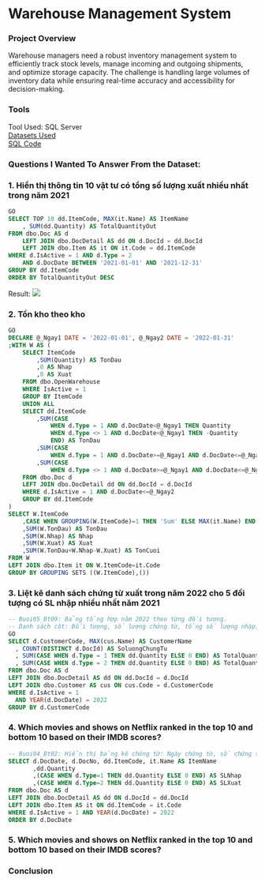 
# Warehouse Management System   

### Project Overview
Warehouse managers need a robust inventory management system to efficiently track stock levels, manage incoming and outgoing shipments, and optimize storage capacity. The challenge is handling large volumes of inventory data while ensuring real-time accuracy and accessibility for decision-making.

### Tools
Tool Used: SQL Server   
[Datasets Used](https://github.com/duyyxz/SQL-Project/blob/main/Database.sql)   
[SQL Code]()

### Questions I Wanted To Answer From the Dataset:
### 1. Hiển thị thông tin 10 vật tư có tổng số lượng xuất nhiều nhất trong năm 2021
```sql
GO
SELECT TOP 10 dd.ItemCode, MAX(it.Name) AS ItemName
    , SUM(dd.Quantity) AS TotalQuantityOut
FROM dbo.Doc AS d
    LEFT JOIN dbo.DocDetail AS dd ON d.DocId = dd.DocId
    LEFT JOIN dbo.Item AS it ON it.Code = dd.ItemCode
WHERE d.IsActive = 1 AND d.Type = 2
    AND d.DocDate BETWEEN '2021-01-01' AND '2021-12-31'
GROUP BY dd.ItemCode
ORDER BY TotalQuantityOut DESC
```

Result:
![](https://www.example.com/images/landscape.jpg)

### 2. Tồn kho theo kho 
```sql
GO
DECLARE @_Ngay1 DATE = '2022-01-01', @_Ngay2 DATE = '2022-01-31'
;WITH W AS (
    SELECT ItemCode
        ,SUM(Quantity) AS TonDau
        ,0 AS Nhap
        ,0 AS Xuat
    FROM dbo.OpenWarehouse
    WHERE IsActive = 1
    GROUP BY ItemCode
    UNION ALL
    SELECT dd.ItemCode
        ,SUM(CASE
            WHEN d.Type = 1 AND d.DocDate<@_Ngay1 THEN Quantity
            WHEN d.Type <> 1 AND d.DocDate<@_Ngay1 THEN -Quantity
            END) AS TonDau
        ,SUM(CASE
            WHEN d.Type = 1 AND d.DocDate>=@_Ngay1 AND d.DocDate<=@_Ngay2 THEN Quantity ELSE 0 END) AS Nhap
        ,SUM(CASE
            WHEN d.Type <> 1 AND d.DocDate>=@_Ngay1 AND d.DocDate<=@_Ngay2 THEN Quantity ELSE 0 END) AS Xuat
    FROM dbo.Doc d
    LEFT JOIN dbo.DocDetail dd ON dd.DocId = d.DocId
    WHERE d.IsActive = 1 AND d.DocDate<=@_Ngay2
    GROUP BY dd.ItemCode
)
SELECT W.ItemCode
    ,CASE WHEN GROUPING(W.ItemCode)=1 THEN 'Sum' ELSE MAX(it.Name) END AS ItemName
    ,SUM(W.TonDau) AS TonDau
    ,SUM(W.Nhap) AS Nhap
    ,SUM(W.Xuat) AS Xuat
    ,SUM(W.TonDau+W.Nhap-W.Xuat) AS TonCuoi
FROM W
LEFT JOIN dbo.Item it ON W.ItemCode=it.Code
GROUP BY GROUPING SETS ((W.ItemCode),())
```
### 3. Liệt kê danh sách chứng từ xuất trong năm 2022 cho 5 đối tượng có SL nhập nhiều nhất năm 2021
```sql
-- Buoi05_Bt09: Bảng tổng hợp năm 2022 theo từng đối tượng.
-- Danh sách cột: Đối tượng, số lượng chứng từ, tổng số lượng nhập, tổng số lượng xuất.
GO
SELECT d.CustomerCode, MAX(cus.Name) AS CustomerName
  , COUNT(DISTINCT d.DocId) AS SoluongChungTu
  , SUM(CASE WHEN d.Type = 1 THEN dd.Quantity ELSE 0 END) AS TotalQuantityIn
  , SUM(CASE WHEN d.Type = 2 THEN dd.Quantity ELSE 0 END) AS TotalQuantityOut
FROM dbo.Doc AS d
LEFT JOIN dbo.DocDetail AS dd ON dd.DocId = d.DocId
LEFT JOIN dbo.Customer AS cus ON cus.Code = d.CustomerCode
WHERE d.IsActive = 1
  AND YEAR(d.DocDate) = 2022
GROUP BY d.CustomerCode
```
### 4. Which movies and shows on Netflix ranked in the top 10 and bottom 10 based on their IMDB scores?
```sql
-- Buoi04_Bt02: Hiển thị bảng kê chứng từ: Ngày chứng từ, số chứng từ, mã vật tư, tên vật tư, số lượng nhập, số lượng xuất
SELECT d.DocDate, d.DocNo, dd.ItemCode, it.Name AS ItemName
       ,dd.Quantity
       ,(CASE WHEN d.Type=1 THEN dd.Quantity ELSE 0 END) AS SLNhap
       ,(CASE WHEN d.Type=2 THEN dd.Quantity ELSE 0 END) AS SLXuat
FROM dbo.Doc AS d
LEFT JOIN dbo.DocDetail AS dd ON d.DocId = dd.DocId
LEFT JOIN dbo.Item AS it ON dd.ItemCode = it.Code
WHERE d.IsActive = 1 AND YEAR(d.DocDate) = 2022
ORDER BY d.DocDate
```
### 5. Which movies and shows on Netflix ranked in the top 10 and bottom 10 based on their IMDB scores?

### Conclusion
